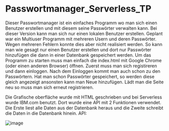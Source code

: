 # Passwortmanager_Serverless_TP
Dieser Passwortmanager ist ein einfaches Programm wo man sich einen Benutzer erstellen und mit diesem seine Passwörter verwalten kann.
Bei dieser Version kann man sich nur einen lokalen Benutzer erstellen. Geplant war ein Multiuser Programm mit mehreren Usern und deren Passwörter.
Wegen mehreren Fehlern konnte dies aber nicht realisiert werden.
So kann man wie gesagt nur einen Benutzer erstellen und dort nur Passwörter hinzufügen die dann in einer Datenbank gespeichert werden.
Um das Programm zu starten muss man einfach die index.html mit Google Chrome (oder einen anderen Browser) öffnen.
Zuerst muss man sich registireren und dann einloggen. Nach dem Einloggen kommt man auch schon zu den Passwörtern. Hat man schon Passwörter gespeichert,
so werden diese gleich angezeigt ansonsten kann man Neue hinzufügen.
Lädt man die Seite neu so muss man sich erneut registrieren.

Die Grafische oberfläche wurde mit HTML geschrieben und bei Serverless wurde IBM.com benutzt.
Dort wurde eine API mit 2 Funktionen verwendet. Die Erste liest alle Daten aus der Datenbank heraus und die Zweite schreibt die Daten in die Datenbank hinein.
API:

![image](https://user-images.githubusercontent.com/60352250/110208622-9c6d6880-7e88-11eb-910b-34bdfc74a4f6.png)

